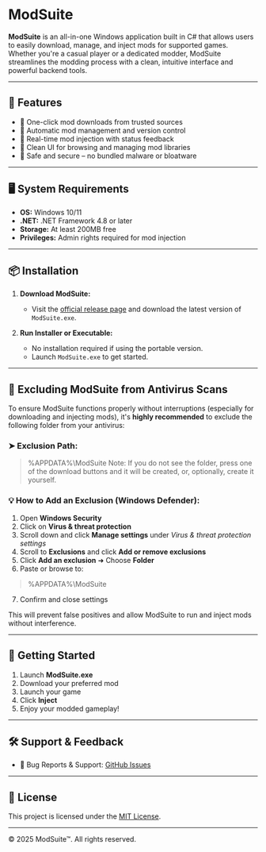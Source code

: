 # ModSuite

**ModSuite** is an all-in-one Windows application built in C# that allows users to easily download, manage, and inject mods for supported games. Whether you're a casual player or a dedicated modder, ModSuite streamlines the modding process with a clean, intuitive interface and powerful backend tools.

---

## 🔧 Features

- 🔽 One-click mod downloads from trusted sources  
- 🧠 Automatic mod management and version control  
- 🚀 Real-time mod injection with status feedback  
- 📁 Clean UI for browsing and managing mod libraries  
- 🔐 Safe and secure – no bundled malware or bloatware  

---

## 🖥️ System Requirements

- **OS:** Windows 10/11  
- **.NET:** .NET Framework 4.8 or later  
- **Storage:** At least 200MB free  
- **Privileges:** Admin rights required for mod injection

---

## 📦 Installation

1. **Download ModSuite:**
   - Visit the [official release page](https://example.com) and download the latest version of `ModSuite.exe`.

2. **Run Installer or Executable:**
   - No installation required if using the portable version.
   - Launch `ModSuite.exe` to get started.

---

## 📁 Excluding ModSuite from Antivirus Scans

To ensure ModSuite functions properly without interruptions (especially for downloading and injecting mods), it's **highly recommended** to exclude the following folder from your antivirus:

### ➤ Exclusion Path:

> %APPDATA%\ModSuite
Note: If you do not see the folder, press one of the download buttons and it will be created, or, optionally, create it yourself.


### 💡 How to Add an Exclusion (Windows Defender):

1. Open **Windows Security**  
2. Click on **Virus & threat protection**  
3. Scroll down and click **Manage settings** under *Virus & threat protection settings*  
4. Scroll to **Exclusions** and click **Add or remove exclusions**  
5. Click **Add an exclusion** ➜ Choose **Folder**  
6. Paste or browse to:  
> %APPDATA%\ModSuite

7. Confirm and close settings

This will prevent false positives and allow ModSuite to run and inject mods without interference.

---

## 🚀 Getting Started

1. Launch **ModSuite.exe**  
2. Download your preferred mod  
3. Launch your game
4. Click **Inject**  
5. Enjoy your modded gameplay!

---

## 🛠 Support & Feedback

- 🐞 Bug Reports & Support: [GitHub Issues](https://github.com/YourUsername/ModSuite/issues)  

---

## 📜 License

This project is licensed under the [MIT License](LICENSE).

---

© 2025 ModSuite™. All rights reserved.
